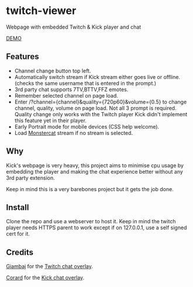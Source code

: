 # twitch-viewer
Webpage with embedded Twitch & Kick player and chat

[DEMO](https://kick-twitch-viewer.netlify.app)

## Features

- Channel change button top left.
- Automatically switch stream if Kick stream either goes live or offline. (checks the same username that is entered in the prompt.)
- 3rd party chat supports 7TV,BTTV,FFZ emotes.
- Remember selected channel on page load.
- Enter /?channel={channel}&quality={720p60}&volume={0.5} to change channel, quality, volume on page load. Not all 3 prompt is required. Quality change only works with the Twitch player Kick didn't implement this feature yet in their player.
- Early Portrait mode for mobile devices (CSS help welcome). 
- Load [Monstercat](https://twitch.tv/monstercat) stream if no stream is selected.


## Why

Kick's webpage is very heavy, this project aims to minimise cpu usage by embedding the player and making the chat experience better without any 3rd party extension. 

Keep in mind this is a very barebones project but it gets the job done.

## Install

Clone the repo and use a webserver to host it. Keep in mind the twitch player needs HTTPS parent to work except if on 127.0.0.1, use a self signed cert for it.

## Credits

[Giambaj](https://www.giambaj.it/) for the [Twitch chat overlay](https://www.giambaj.it/twitch/jchat/).

[Corard](https://github.com/Corard) for the [Kick chat overlay](https://corard.tv/projects/kick-chat).